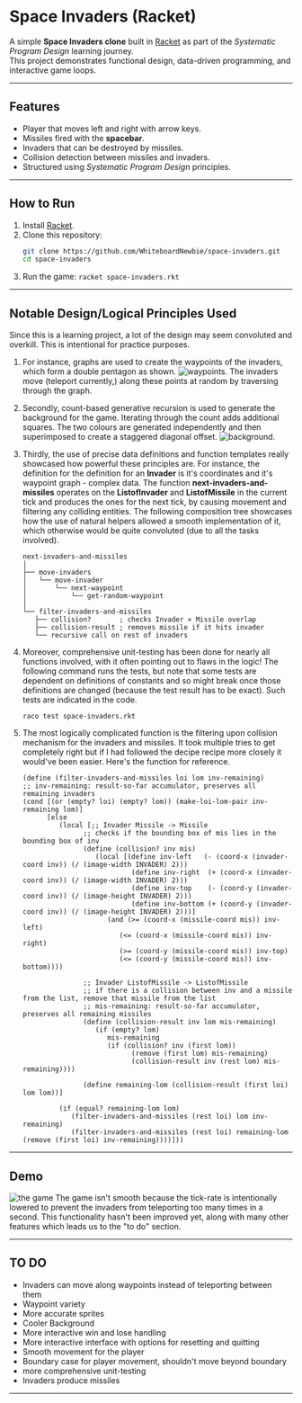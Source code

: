 # Space Invaders (Racket)

A simple **Space Invaders clone** built in [Racket](https://download.racket-lang.org/) as part of the *Systematic Program Design* learning journey.  
This project demonstrates functional design, data-driven programming, and interactive game loops.

---

## Features
- Player that moves left and right with arrow keys.
- Missiles fired with the **spacebar**.
- Invaders that can be destroyed by missiles.
- Collision detection between missiles and invaders.
- Structured using *Systematic Program Design* principles.

---

## How to Run

1. Install [Racket](https://download.racket-lang.org/).
2. Clone this repository:
   ```bash
   git clone https://github.com/WhiteboardNewbie/space-invaders.git
   cd space-invaders
3. Run the game:
   ```racket space-invaders.rkt```

---

## Notable Design/Logical Principles Used

Since this is a learning project, a lot of the design may seem convoluted and overkill. This is intentional for practice purposes. 
1. For instance, graphs are used to create the waypoints of the invaders, which form a double pentagon as shown.
![waypoints.](assets/waypoints.png)
The invaders move (teleport currently,) along these points at random by traversing through the graph. 
2. Secondly, count-based generative recursion is used to generate the background for the game. Iterating through the count adds additional squares. The two colours are generated independently and then superimposed to create a staggered diagonal offset.
![background.](assets/background.png)
3. Thirdly, the use of precise data definitions and function templates really showcased how powerful these principles are. For instance, the definition for the definition for an **Invader** is it's coordinates and it's waypoint graph - complex data. The function **next-invaders-and-missiles** operates on the **ListofInvader** and **ListofMissile** in the current tick and produces the ones for the next tick, by causing movement and filtering any colliding entities. The following composition tree showcases how the use of natural helpers allowed a smooth implementation of it, which otherwise would be quite convoluted (due to all the tasks involved).
   ```
   next-invaders-and-missiles
   │
   ├── move-invaders
   │   └── move-invader
   │       └── next-waypoint
   │           └── get-random-waypoint
   │
   └── filter-invaders-and-missiles
      ├── collision?       ; checks Invader × Missile overlap
      ├── collision-result ; removes missile if it hits invader
      └── recursive call on rest of invaders
   ```
4. Moreover, comprehensive unit-testing has been done for nearly all functions involved, with it often pointing out to flaws in the logic! The following command runs the tests, but note that some tests are dependent on definitions of constants and so might break once those definitions are changed (because the test result has to be exact). Such tests are indicated in the code.

   ```raco test space-invaders.rkt```
5. The most logically complicated function is the filtering upon collision mechanism for the invaders and missiles. It took multiple tries to get completely right but if I had followed the decipe recipe more closely it would've been easier. Here's the function for reference.
   ```
   (define (filter-invaders-and-missiles loi lom inv-remaining)
   ;; inv-remaining: result-so-far accumulator, preserves all remaining invaders
   (cond [(or (empty? loi) (empty? lom)) (make-loi-lom-pair inv-remaining lom)]
         [else
            (local [;; Invader Missile -> Missile
                  ;; checks if the bounding box of mis lies in the bounding box of inv
                  (define (collision? inv mis)
                     (local [(define inv-left   (- (coord-x (invader-coord inv)) (/ (image-width INVADER) 2)))
                              (define inv-right  (+ (coord-x (invader-coord inv)) (/ (image-width INVADER) 2)))
                              (define inv-top    (- (coord-y (invader-coord inv)) (/ (image-height INVADER) 2)))
                              (define inv-bottom (+ (coord-y (invader-coord inv)) (/ (image-height INVADER) 2)))]
                        (and (>= (coord-x (missile-coord mis)) inv-left)
                           (<= (coord-x (missile-coord mis)) inv-right)
                           (>= (coord-y (missile-coord mis)) inv-top)
                           (<= (coord-y (missile-coord mis)) inv-bottom))))
                  
                  ;; Invader ListofMissile -> ListofMissile
                  ;; if there is a collision between inv and a missile from the list, remove that missile from the list
                  ;; mis-remaining: result-so-far accumulator, preserves all remaining missiles
                  (define (collision-result inv lom mis-remaining)
                     (if (empty? lom)
                        mis-remaining
                        (if (collision? inv (first lom))
                              (remove (first lom) mis-remaining)
                              (collision-result inv (rest lom) mis-remaining))))
                  
                  (define remaining-lom (collision-result (first loi) lom lom))]
            
            (if (equal? remaining-lom lom)
               (filter-invaders-and-missiles (rest loi) lom inv-remaining)
               (filter-invaders-and-missiles (rest loi) remaining-lom (remove (first loi) inv-remaining))))]))
   ```
---

## Demo
![the game](assets/game.gif)
The game isn't smooth because the tick-rate is intentionally lowered to prevent the invaders from teleporting too many times in a second. This functionality hasn't been improved yet, along with many other features which leads us to the "to do" section.

---

## TO DO
- Invaders can move along waypoints instead of teleporting between them
- Waypoint variety
- More accurate sprites
- Cooler Background
- More interactive win and lose handling
- More interactive interface with options for resetting and quitting
- Smooth movement for the player
- Boundary case for player movement, shouldn't move beyond boundary
- more comprehensive unit-testing
- Invaders produce missiles

---
